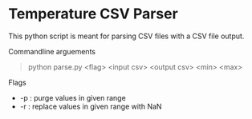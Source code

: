 # Temperature CSV Parser

This python script is meant for parsing CSV files with a CSV file output.

Commandline arguements
>python parse.py \<flag\> \<input csv\> \<output csv\> \<min\> \<max\>

Flags
* -p : purge values in given range
* -r : replace values in given range with NaN   
